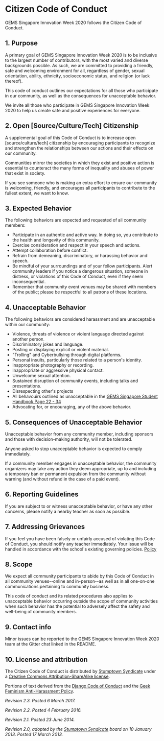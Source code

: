 # Citizen Code of Conduct

GEMS Singapore Innovation Week 2020 follows the Citizen Code of Conduct.

## 1. Purpose

A primary goal of GEMS Singapore Innovation Week 2020 is to be inclusive to the largest number of contributors, with the most varied and diverse backgrounds possible. As such, we are committed to providing a friendly, safe and welcoming environment for all, regardless of gender, sexual orientation, ability, ethnicity, socioeconomic status, and religion (or lack thereof).

This code of conduct outlines our expectations for all those who participate in our community, as well as the consequences for unacceptable behavior.

We invite all those who participate in GEMS Singapore Innovation Week 2020 to help us create safe and positive experiences for everyone.

## 2. Open [Source/Culture/Tech] Citizenship

A supplemental goal of this Code of Conduct is to increase open [source/culture/tech] citizenship by encouraging participants to recognize and strengthen the relationships between our actions and their effects on our community.

Communities mirror the societies in which they exist and positive action is essential to counteract the many forms of inequality and abuses of power that exist in society.

If you see someone who is making an extra effort to ensure our community is welcoming, friendly, and encourages all participants to contribute to the fullest extent, we want to know.

## 3. Expected Behavior

The following behaviors are expected and requested of all community members:

 * Participate in an authentic and active way. In doing so, you contribute to the health and longevity of this community.
 * Exercise consideration and respect in your speech and actions.
 * Attempt collaboration before conflict.
 * Refrain from demeaning, discriminatory, or harassing behavior and speech.
 * Be mindful of your surroundings and of your fellow participants. Alert community leaders if you notice a dangerous situation, someone in distress, or violations of this Code of Conduct, even if they seem inconsequential.
 * Remember that community event venues may be shared with members of the public; please be respectful to all patrons of these locations.

## 4. Unacceptable Behavior

The following behaviors are considered harassment and are unacceptable within our community:

 * Violence, threats of violence or violent language directed against another person.
 * Discriminatory jokes and language.
 * Posting or displaying explicit or violent material.
 * "Trolling" and Cyberbullying through digital platforms.
 * Personal insults, particularly those related to a person's identity.
 * Inappropriate photography or recording.
 * Inappropriate or aggressive physical contact.
 * Unwelcome sexual attention.
 * Sustained disruption of community events, including talks and presentations.
 * Disrespecting other's projects
 * All behavouirs outlined as unacceptable in the [GEMS Singapore Student Handbook Page 22 - 34](https://drive.google.com/open?id=13PRRf-RAr4bLNA_gzZk3-K0p2l_R3I0p&authuser=1)
 * Advocating for, or encouraging, any of the above behavior.


## 5. Consequences of Unacceptable Behavior

Unacceptable behavior from any community member, including sponsors and those with decision-making authority, will not be tolerated.

Anyone asked to stop unacceptable behavior is expected to comply immediately.

If a community member engages in unacceptable behavior, the community organizers may take any action they deem appropriate, up to and including a temporary ban or permanent expulsion from the community without warning (and without refund in the case of a paid event).

## 6. Reporting Guidelines

If you are subject to or witness unacceptable behavior, or have any other concerns, please notify a nearby teacher as soon as possible.

## 7. Addressing Grievances

If you feel you have been falsely or unfairly accused of violating this Code of Conduct, you should notify any teacher immediately. Your issue will be handled in accordance with the school's existing governing policies. [Policy](https://drive.google.com/file/d/13PRRf-RAr4bLNA_gzZk3-K0p2l_R3I0p/view)

## 8. Scope

We expect all community participants to abide by this Code of Conduct in all community venues--online and in-person--as well as in all one-on-one communications pertaining to community business.

This code of conduct and its related procedures also applies to unacceptable behavior occurring outside the scope of community activities when such behavior has the potential to adversely affect the safety and well-being of community members.

## 9. Contact info

Minor issues can be reported to the GEMS Singapore Innovation Week 2020 team at the Gitter chat linked in the README.

## 10. License and attribution

The Citizen Code of Conduct is distributed by [Stumptown Syndicate](http://stumptownsyndicate.org) under a [Creative Commons Attribution-ShareAlike license](http://creativecommons.org/licenses/by-sa/3.0/). 

Portions of text derived from the [Django Code of Conduct](https://www.djangoproject.com/conduct/) and the [Geek Feminism Anti-Harassment Policy](http://geekfeminism.wikia.com/wiki/Conference_anti-harassment/Policy).

_Revision 2.3. Posted 6 March 2017._

_Revision 2.2. Posted 4 February 2016._

_Revision 2.1. Posted 23 June 2014._

_Revision 2.0, adopted by the [Stumptown Syndicate](http://stumptownsyndicate.org) board on 10 January 2013. Posted 17 March 2013._
